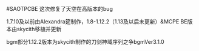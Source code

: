 #SAOTPCBE
这次修复了天空在高版本的bug

1.7.10及以前由Alexandra筵制作，1.8-1.12.2（1.13及以后未更新）&MCPE BE版本由skycith移植并更新


bgm部分1.12.2版本为skycith制作的刀剑神域序列之争bgmVer3.1.0
